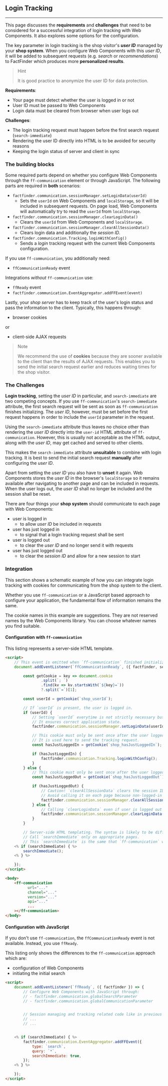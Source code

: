 ## Login Tracking

---

This page discusses the **requirements** and **challenges** that need to be considered for a successful integration of login tracking with Web Components.
It also explores some options for the configuration.

The key parameter in login tracking is the shop visitor's **_user ID_** managed by your **shop system**.
When you configure Web Components with this _user ID_, it will be added to subsequent requests (e.g. _search_ or _recommendations_) to FactFinder which produces more **personalized results**.

> Hint
>
> It is good practice to anonymize the user ID for data protection.

**Requirements**:

- Your page must detect whether the user is logged in or not
- User ID must be passed to Web Components
- Login data must be cleared from browser when user logs out

**Challenges**:

- The login tracking request must happen before the first search request (`search-immediate`)
- Rendering the user ID directly into HTML is to be avoided for security reasons
- Keeping the login status of server and client in sync


### The building blocks

Some required parts depend on whether you configure Web Components through the `ff-communication` element or through JavaScript.
The following parts are required in **both** scenarios:

- `factfinder.communication.sessionManager.setLoginData(userId)`
  - Sets the `userId` on Web Components and `localStorage`, so it will be included in subsequent requests.
    On page load, Web Components will automatically try to read the `userId` from `localStorage`.
- `factfinder.communication.sessionManager.clearLoginData()`
  - Clears the `userId` from Web Components and `localStorage`.
- `factfinder.communication.sessionManager.clearAllSessionData()`
  - Clears login data and additionally the _session ID_.
- `factfinder.communication.Tracking.loginWithConfig()`
  - Sends a _login_ tracking request with the current Web Components configuration.

If you use `ff-communication`, you additionally need:

- `ffCommunicationReady` event

Integrations _without_ `ff-communication` use:

- `ffReady` event
- `factfinder.communication.EventAggregator.addFFEvent(event)`

Lastly, your _shop server_ has to keep track of the user's login status and pass the information to the client.
Typically, this happens through:

- browser cookies

or

- client-side AJAX requests

> Note
>
> We recommend the use of **cookies** because they are sooner available to the client than the results of AJAX requests.
> This enables you to send the initial search request earlier and reduces waiting times for the shop visitor.


### The Challenges

**Login tracking**, setting the _user ID_ in particular, and `search-immediate` are two competing concepts.
If you use `ff-communication`'s `search-immediate` attribute, the first search request will be sent as soon as `ff-communication` finishes initializing.
The _user ID_, however, must be set before the first request happens in order to include the `userId` parameter in the request.

Using the `search-immediate` attribute thus leaves no choice other than rendering the _user ID_ directly into the `user-id` HTML attribute of `ff-communication`.
However, this is usually not acceptable as the HTML output, along with the _user ID_, may get cached and served to other clients.

This makes the `search-immediate` attribute **unsuitable** to combine with login tracking.
It is best to send the initial search request **manually** after configuring the _user ID_.

Apart from setting the _user ID_ you also have to **unset** it again.
Web Components stores the _user ID_ in the browser's `localStorage` so it remains available after navigating to another page and can be included in requests.
When the user logs out, the _user ID_ shall no longer be included and the session shall be reset.

There are four things your **shop system** should communicate to each page with Web Components:

- user is logged in
  - to allow _user ID_ be included in requests
- user has just logged in
  - to signal that a login tracking request shall be sent
- user is logged out
  - to clear the _user ID_ and no longer send it with requests
- user has just logged out
  - to clear the _session ID_ and allow for a new session to start


### Integration

This section shows a schematic example of how you can integrate login tracking with cookies for communicating from the shop system to the client.

Whether you use `ff-communication` or a JavaScript based approach to configure your application, the fundamental flow of information remains the same.

The cookie names in this example are suggestions.
They are not reserved names by the Web Components library.
You can choose whatever names you find suitable.


#### Configuration with `ff-communication`

This listing represents a server-side HTML template.

```html
<script>
    // This event is emitted when `ff-communication` finished initializing.
    document.addEventListener(`ffCommunicationReady`, ({ factfinder, searchImmediate }) => {

        const getCookie = key => document.cookie
                .split(`; `)
                .find(kv => kv.startsWith(`${key}=`))
                ?.split(`=`)[1];

        const userId = getCookie(`shop_userId`);

        // If `userId` is present, the user is logged in.
        if (userId) {
            // Setting `userId` everytime is not strictly necessary but has no bad side effect either.
            // It ensures correct application state.
            factfinder.communication.sessionManager.setLoginData(userId);

            // This cookie must only be sent once after the user logged in.
            // It is used here to send the tracking request.
            const hasJustLoggedIn = getCookie(`shop_hasJustLoggedIn`);

            if (hasJustLoggedIn) {
                factfinder.communication.Tracking.loginWithConfig();
            }
        } else {
            // This cookie must only be sent once after the user logged out.
            const hasJustLoggedOut = getCookie(`shop_hasJustLoggedOut`);

            if (hasJustLoggedOut) {
                // Caution! `clearAllSessionData` clears the session ID which starts a new FactFinder Analytics session.
                // Avoid calling it on each page because non-logged-in sessions shall persist.
                factfinder.communication.sessionManager.clearAllSessionData();
            } else {
                // Calling `clearLoginData` even if user is logged out to ensure clean application state.
                factfinder.communication.sessionManager.clearLoginData();
            }
        }

        // Server-side HTML templating. The syntax is likely to be different in your environment.
        // Call `searchImmediate` only on appropriate pages.
        // This `searchImmediate` is the same that `ff-communication` would call.
    <% if (searchImmediate) { %>
        searchImmediate();
    <% } %>

    });
</script>

<body>
    <ff-communication
          url="..."
          channel="..."
          version="..."
          api="..."
          ...
    ></ff-communication>
</body>
```


#### Configuration with JavaScript

If you don't use `ff-communication`, the `ffCommunicationReady` event is not available.
Instead, you use `ffReady`.

This listing only shows the differences to the `ff-communication` approach which are:
- configuration of Web Components
- initiating the initial search

```html
<script>
    document.addEventListener(`ffReady`, ({ factfinder }) => {
        // Configure Web Components with JavaScript through:
        // - factfinder.communication.globalSearchParameter
        // - factfinder.communication.globalCommunicationParameter


        // Session managing and tracking related code like in previous listing.
        // ...
        // ...


    <% if (searchImmediate) { %>
        factfinder.communication.EventAggregator.addFFEvent({
            type: `search`,
            query: `*`,
            searchImmediate: true,
        });
    <% } %>

    });
</script>
```
